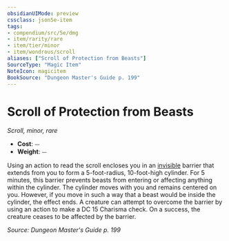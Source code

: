 ```yaml
---
obsidianUIMode: preview
cssclass: json5e-item
tags:
- compendium/src/5e/dmg
- item/rarity/rare
- item/tier/minor
- item/wondrous/scroll
aliases: ["Scroll of Protection from Beasts"]
SourceType: "Magic Item"
NoteIcon: magicitem
BookSource: "Dungeon Master's Guide p. 199"
---
```

# Scroll of Protection from Beasts
*Scroll, minor, rare*  

- **Cost**: ⏤
- **Weight**: ⏤

Using an action to read the scroll encloses you in an [invisible](/2-Mechanics/CLI/rules/conditions.md#invisible) barrier that extends from you to form a 5-foot-radius, 10-foot-high cylinder. For 5 minutes, this barrier prevents beasts from entering or affecting anything within the cylinder. The cylinder moves with you and remains centered on you. However, if you move in such a way that a beast would be inside the cylinder, the effect ends. A creature can attempt to overcome the barrier by using an action to make a DC 15 Charisma check. On a success, the creature ceases to be affected by the barrier.

*Source: Dungeon Master's Guide p. 199*